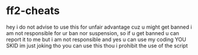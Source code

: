 # ff2-cheats
hey
i do not advise to use this for unfair advantage cuz u might get banned i am not responsible for ur ban nor suspension, so if u get banned u can report it to me but i am not responsible and yes u can use my coding YOU SKID im just joking tho you can use this thou i prohibit the use of the script
